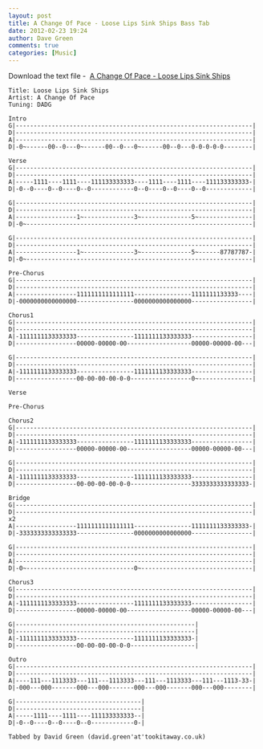 ```yaml
---
layout: post
title: A Change Of Pace - Loose Lips Sink Ships Bass Tab
date: 2012-02-23 19:24
author: Dave Green
comments: true
categories: [Music]
---
```

Download the text file -  [A Change Of Pace - Loose Lips Sink Ships](http://tookitaway.co.uk/assets/music/tabs/LLSS.txt)

    Title: Loose Lips Sink Ships
    Artist: A Change Of Pace
    Tuning: DADG

    Intro
    G|------------------------------------------------------------------|
    D|------------------------------------------------------------------|
    A|------------------------------------------------------------------|
    D|-0~------00--0---0~------00--0---0~------00--0---0-0-0-0-0--------|

    Verse
    G|------------------------------------------------------------------|
    D|------------------------------------------------------------------|
    A|-----1111----1111----111133333333----1111----1111----111133333333-|
    D|-0--0----0--0----0--0------------0--0----0--0----0--0-------------|

    G|------------------------------------------------------------------|
    D|------------------------------------------------------------------|
    A|-----------------1~--------------3~--------------5~---------------|
    D|-0~---------------------------------------------------------------|

    G|------------------------------------------------------------------|
    D|------------------------------------------------------------------|
    A|-----------------1~--------------3~--------------5~------87787787-|
    D|-0~---------------------------------------------------------------|

    Pre-Chorus
    G|------------------------------------------------------------------|
    D|------------------------------------------------------------------|
    A|-----------------1111111111111111----------------1111111133333----|
    D|-0000000000000000----------------0000000000000000-----------------|

    Chorus1
    G|------------------------------------------------------------------|
    D|------------------------------------------------------------------|
    A|-1111111133333333----------------1111111133333333-----------------|
    D|-----------------00000-00000-00------------------00000-00000-00---|

    G|------------------------------------------------------------------|
    D|------------------------------------------------------------------|
    A|-1111111133333333----------------1111111133333333-----------------|
    D|-----------------00-00-00-00-0-0-----------------0~---------------|

    Verse

    Pre-Chorus

    Chorus2
    G|------------------------------------------------------------------|
    D|------------------------------------------------------------------|
    A|-1111111133333333----------------1111111133333333-----------------|
    D|-----------------00000-00000-00------------------00000-00000-00---|

    G|------------------------------------------------------------------|
    D|------------------------------------------------------------------|
    A|-1111111133333333----------------1111111133333333-----------------|
    D|-----------------00-00-00-00-0-0-----------------3333333333333333-|

    Bridge
    G|------------------------------------------------------------------|
    D|------------------------------------------------------------------| x2
    A|-----------------1111111111111111----------------1111111133333333-|
    D|-3333333333333333----------------0000000000000000-----------------|

    G|------------------------------------------------------------------|
    D|------------------------------------------------------------------|
    A|------------------------------------------------------------------|
    D|-0~------------------------------0~-------------------------------|

    Chorus3
    G|------------------------------------------------------------------|
    D|------------------------------------------------------------------|
    A|-1111111133333333----------------1111111133333333-----------------|
    D|-----------------00000-00000-00------------------00000-00000-00---|

    G|--------------------------------------------------|
    D|--------------------------------------------------|
    A|-1111111133333333----------------1111111133333333-|
    D|-----------------00-00-00-00-0-0------------------|

    Outro
    G|------------------------------------------------------------------|
    D|------------------------------------------------------------------|
    A|----111---1113333---111---1113333---111---1113333---111---1113-33-|
    D|-000---000-------000---000-------000---000-------000---000--------|

    G|-----------------------------------|
    D|-----------------------------------|
    A|-----1111----1111----111133333333--|
    D|-0--0----0--0----0--0------------0-|

    Tabbed by David Green (david.green'at'tookitaway.co.uk)